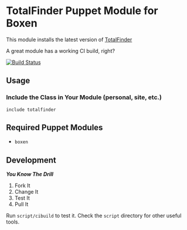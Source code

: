 # TotalFinder Puppet Module for Boxen

This module installs the latest version of [TotalFinder](http://totalfinder.binaryage.com/)

A great module has a working CI build, right?

[![Build Status](https://travis-ci.org/boxen/puppet-totalfinder.svg?branch=master)](https://travis-ci.org/boxen/puppet-totalfinder)

## Usage

### Include the Class in Your Module (personal, site, etc.)

```puppet
include totalfinder
```

## Required Puppet Modules

* `boxen`

## Development

_**You Know The Drill**_

1. Fork It
2. Change It
3. Test It
4. Pull It

Run `script/cibuild` to test it. Check the `script` directory for other useful tools.
